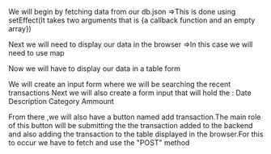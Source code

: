 We will begin by fetching data from our db.json
  =>This is done using setEffect(It takes two arguments that is {a callback function and an empty array})


Next we will need to display our data in the browser
  =>In this case we will need to use map

Now we will have to display our data in a table form

We will create an input form where we will be searching the recent transactions 
Next we will also create a form input that will hold the :
                                                          Date
                                                          Description
                                                          Category
                                                          Ammount

From there ,we will also have a button named add transaction.The main role of this button will be submitting the the transaction added to the backend and also adding the transaction to the table displayed in the browser.For this to occur we have to fetch and use the "POST" method 